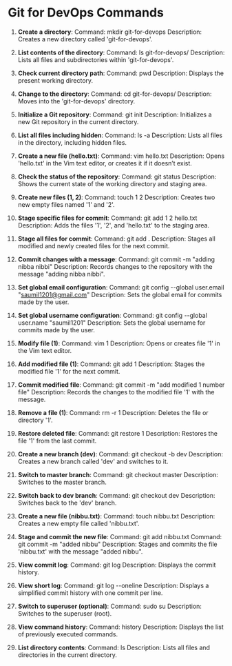 # Git for DevOps Commands

1. **Create a directory**:
   Command: mkdir git-for-devops
   Description: Creates a new directory called 'git-for-devops'.

2. **List contents of the directory**:
   Command: ls git-for-devops/
   Description: Lists all files and subdirectories within 'git-for-devops'.

3. **Check current directory path**:
   Command: pwd
   Description: Displays the present working directory.

4. **Change to the directory**:
   Command: cd git-for-devops/
   Description: Moves into the 'git-for-devops' directory.

5. **Initialize a Git repository**:
   Command: git init
   Description: Initializes a new Git repository in the current directory.

6. **List all files including hidden**:
   Command: ls -a
   Description: Lists all files in the directory, including hidden files.

7. **Create a new file (hello.txt)**:
   Command: vim hello.txt
   Description: Opens 'hello.txt' in the Vim text editor, or creates it if it doesn’t exist.

8. **Check the status of the repository**:
   Command: git status
   Description: Shows the current state of the working directory and staging area.

9. **Create new files (1, 2)**:
   Command: touch 1 2
   Description: Creates two new empty files named '1' and '2'.

10. **Stage specific files for commit**:
    Command: git add 1 2 hello.txt
    Description: Adds the files '1', '2', and 'hello.txt' to the staging area.

11. **Stage all files for commit**:
    Command: git add .
    Description: Stages all modified and newly created files for the next commit.

12. **Commit changes with a message**:
    Command: git commit -m "adding nibba nibbi"
    Description: Records changes to the repository with the message "adding nibba nibbi".

13. **Set global email configuration**:
    Command: git config --global user.email "saumil1201@gmail.com"
    Description: Sets the global email for commits made by the user.

14. **Set global username configuration**:
    Command: git config --global user.name "saumil1201"
    Description: Sets the global username for commits made by the user.

15. **Modify file (1)**:
    Command: vim 1
    Description: Opens or creates file '1' in the Vim text editor.

16. **Add modified file (1)**:
    Command: git add 1
    Description: Stages the modified file '1' for the next commit.

17. **Commit modified file**:
    Command: git commit -m "add modified 1 number file"
    Description: Records the changes to the modified file '1' with the message.

18. **Remove a file (1)**:
    Command: rm -r 1
    Description: Deletes the file or directory '1'.

19. **Restore deleted file**:
    Command: git restore 1
    Description: Restores the file '1' from the last commit.

20. **Create a new branch (dev)**:
    Command: git checkout -b dev
    Description: Creates a new branch called 'dev' and switches to it.

21. **Switch to master branch**:
    Command: git checkout master
    Description: Switches to the master branch.

22. **Switch back to dev branch**:
    Command: git checkout dev
    Description: Switches back to the 'dev' branch.

23. **Create a new file (nibbu.txt)**:
    Command: touch nibbu.txt
    Description: Creates a new empty file called 'nibbu.txt'.

24. **Stage and commit the new file**:
    Command: git add nibbu.txt
    Command: git commit -m "added nibbu"
    Description: Stages and commits the file 'nibbu.txt' with the message "added nibbu".

25. **View commit log**:
    Command: git log
    Description: Displays the commit history.

26. **View short log**:
    Command: git log --oneline
    Description: Displays a simplified commit history with one commit per line.

27. **Switch to superuser (optional)**:
    Command: sudo su
    Description: Switches to the superuser (root).

28. **View command history**:
    Command: history
    Description: Displays the list of previously executed commands.

29. **List directory contents**:
    Command: ls
    Description: Lists all files and directories in the current directory.
